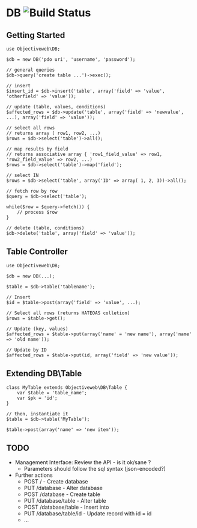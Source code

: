 DB  ![Build Status](https://travis-ci.org/objectiveweb/db.svg?branch=master)
==

Getting Started
---------------

    use Objectiveweb\DB;

    $db = new DB('pdo uri', 'username', 'password');

    // general queries
    $db->query('create table ...')->exec();

    // insert
    $insert_id = $db->insert('table', array('field' => 'value', 'otherfield' => 'value'));

    // update (table, values, conditions)
    $affected_rows = $db->update('table', array('field' => 'newvalue', ...), array('field' => 'value'));

    // select all rows
    // returns array ( row1, row2, ...)
    $rows = $db->select('table')->all();

    // map results by field
    // returns associative array { 'row1_field_value' => row1, 'row2_field_value' => row2, ...)
    $rows = $db->select('table')->map('field');

    // select IN
    $rows = $db->select('table', array('ID' => array( 1, 2, 3))->all();

    // fetch row by row
    $query = $db->select('table');

    while($row = $query->fetch()) {
        // process $row
    }

    // delete (table, conditions)
    $db->delete('table', array('field' => 'value'));

Table Controller
----------------

    use Objectiveweb\DB;

    $db = new DB(...);

    $table = $db->table('tablename');

    // Insert
    $id = $table->post(array('field' => 'value', ...);

    // Select all rows (returns HATEOAS colletion)
    $rows = $table->get();

    // Update (key, values)
    $affected_rows = $table->put(array('name' = 'new name'), array('name' => 'old name'));

    // Update by ID
    $affected_rows = $table->put(id, array('field' => 'new value'));


Extending DB\Table
------------------

    class MyTable extends Objectiveweb\DB\Table {
        var $table = 'table_name';
        var $pk = 'id';
    }

    // then, instantiate it
    $table = $db->table('MyTable');

    $table->post(array('name' => 'new item'));

TODO
----

  * Management Interface: Review the API - is it ok/sane ?
    * Parameters should follow the sql syntax (json-encoded?)
  * Further actions
    * POST / - Create database
    * PUT /database - Alter database
    * POST /database - Create table
    * PUT /database/table - Alter table
    * POST /database/table - Insert into
    * PUT /database/table/id - Update record with id = id
	* ...